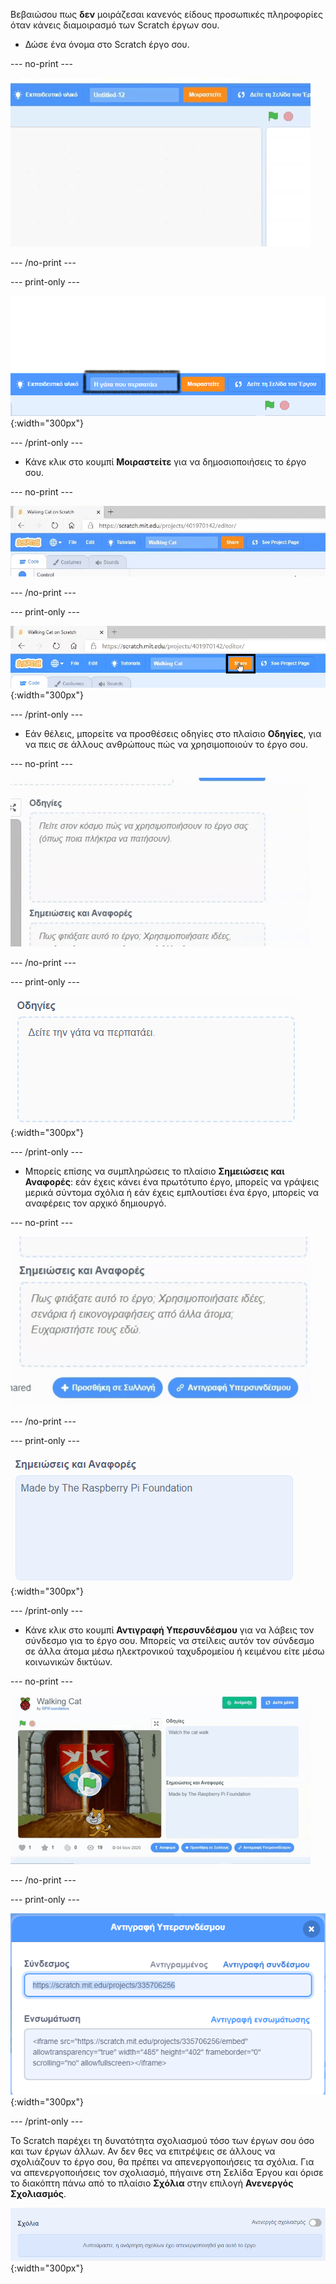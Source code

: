 Βεβαιώσου πως **δεν** μοιράζεσαι κανενός είδους προσωπικές πληροφορίες όταν κάνεις διαμοιρασμό των Scratch έργων σου.

- Δώσε ένα όνομα στο Scratch έργο σου.

--- no-print ---

![Άλλαξε το "Untitled" σε "Γάτα που περπατάει" για να ονομάσεις το έργο, στο κουτί αριστερά από το πορτοκαλί κουμπί "Μοιραστείτε".](images/name_file.gif)

--- /no-print ---

--- print-only ---

![Το πλαίσιο ονόματος του έργου με επισημασμένο το νέο όνομα "Γάτα που περπατάει", στα αριστερά του πορτοκαλί κουμπιού "Μοιραστείτε" στο επάνω μέρος της οθόνης.](images/name_file.png){:width="300px"}

--- /print-only ---

- Κάνε κλικ στο κουμπί **Μοιραστείτε** για να δημοσιοποιήσεις το έργο σου.

--- no-print ---

![Κάνοντας κλικ στο πορτοκαλί κουμπί "Μοιραστείτε" στο επάνω μέρος της οθόνης. Στη συνέχεια, εμφανίζεται ένα μήνυμα που λέει "Το έργο σας είναι πλέον σε κοινή χρήση."](images/share.gif)

--- /no-print ---

--- print-only ---

![Το πορτοκαλί κουμπί "Μοιραστείτε" στο επάνω μέρος της οθόνης επισημαίνεται.](images/share.png){:width="300px"}

--- /print-only ---

- Εάν θέλεις, μπορείτε να προσθέσεις οδηγίες στο πλαίσιο **Οδηγίες**, για να πεις σε άλλους ανθρώπους πώς να χρησιμοποιούν το έργο σου.

--- no-print ---

![Πληκτρολογώντας " Δες την Γάτα να περπατάει" στο πλαίσιο "Οδηγίες".](images/add_instructions.gif)

--- /no-print ---

--- print-only ---

![Το πλαίσιο "Οδηγίες" εμφανίζει "Δες την Γάτα να περπατάει" " ως οδηγία.](images/add_instructions.png){:width="300px"}

--- /print-only ---

- Μπορείς επίσης να συμπληρώσεις το πλαίσιο **Σημειώσεις και Αναφορές**: εάν έχεις κάνει ένα πρωτότυπο έργο, μπορείς να γράψεις μερικά σύντομα σχόλια ή εάν έχεις εμπλουτίσει ένα έργο, μπορείς να αναφέρεις τον αρχικό δημιουργό.

--- no-print ---

![Πληκτρολογώντας "Made by The Raspberry Pi Foundation" στο πλαίσιο «Σημειώσεις και Αναφορές».](images/notes_and_credits.gif)

--- /no-print ---

--- print-only ---

![Το πλαίσιο «Σημειώσεις και Αναφορές» που δείχνει το "Made by The Raspberry Pi Foundation" πληκτρολογήθηκε.](images/notes_and_credits.png){:width="300px"}

--- /print-only ---

- Κάνε κλικ στο κουμπί **Αντιγραφή Υπερσυνδέσμου** για να λάβεις τον σύνδεσμο για το έργο σου. Μπορείς να στείλεις αυτόν τον σύνδεσμο σε άλλα άτομα μέσω ηλεκτρονικού ταχυδρομείου ή κειμένου είτε μέσω κοινωνικών δικτύων.

--- no-print ---

![Κάνοντας κλικ στο "Αντιγραφή Υπερσυνδέσμου", το οποίο ανοίγει ένα παράθυρο διαλόγου "Αντιγραφή Υπερσυνδέσμου". Στη συνέχεια, στο παράθυρο διαλόγου, επισημαίνοντας τη διεύθυνση URL στην ενότητα "Σύνδεσμος" και επιλέξτε "Αντιγραφή συνδέσμου".](images/copy_link.gif)

--- /no-print ---

--- print-only ---

![Το κουμπί "Αντιγραφή συνδέσμου" επισημαίνεται, στο παράθυρο διαλόγου "Αντιγραφή συνδέσμου".](images/copy_link.png){:width="300px"}

--- /print-only ---

Το Scratch παρέχει τη δυνατότητα σχολιασμού τόσο των έργων σου όσο και των έργων άλλων. Αν δεν θες να επιτρέψεις σε άλλους να σχολιάζουν το έργο σου, θα πρέπει να απενεργοποιήσεις τα σχόλια. Για να απενεργοποιήσεις τον σχολιασμό, πήγαινε στη Σελίδα Έργου και όρισε το διακόπτη πάνω από το πλαίσιο **Σχόλια** στην επιλογή **Ανενεργός Σχολιασμός**.

![Ο διακόπτης πάνω από το πλαίσιο "Σχόλια" βρίσκεται στη θέση "Ανενεργός Σχολιασμός". Εμφανίζεται ένα μήνυμα που λέει "Λυπούμαστε, η ανάρτηση σχολίων έχει απενεργοποιηθεί για αυτό το έργο"](images/comments-off.png){:width="300px"}
